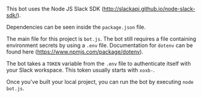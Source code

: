 This bot uses the Node JS Slack SDK (http://slackapi.github.io/node-slack-sdk/).

Dependencies can be seen inside the `package.json` file.

The main file for this project is `bot.js`. The bot still requires a file containing environment secrets by using a `.env` file. Documentation for `dotenv` can be found here (https://www.npmjs.com/package/dotenv).

The bot takes a `TOKEN` variable from the `.env` file to authenticate itself with your Slack workspace. This token usually starts with `xoxb-`.

Once you've built your local project, you can run the bot by executing `node bot.js`.